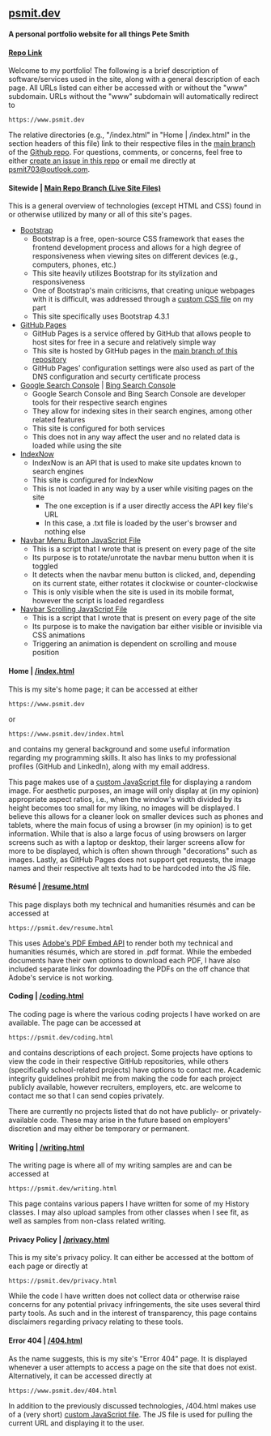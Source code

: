 ## [psmit.dev](https://www.psmit.dev)
#### A personal portfolio website for all things Pete Smith
#### [Repo Link](https://github.com/psmit703/personal-website)

Welcome to my portfolio! The following is a brief description of software/services used in the site, along with a general description of each page. All URLs listed can either be accessed with or without the "www" subdomain. URLs without the "www" subdomain will automatically redirect to

    https://www.psmit.dev

The relative directories (e.g., "/index.html" in "Home | /index.html" in the section headers of this file) link to their respective files in the [main branch](https://github.com/psmit703/personal-website/tree/main) of the [Github repo](https://github.com/psmit703/personal-website). For questions, comments, or concerns, feel free to either [create an issue in this repo](https://github.com/psmit703/personal-website/issues) or email me directly at [psmit703@outlook.com](mailto:psmit703@outlook.com).



#### Sitewide | [Main Repo Branch (Live Site Files)](https://github.com/psmit703/personal-website/tree/main)
This is a general overview of technologies (except HTML and CSS) found in or otherwise utilized by many or all of this site's pages.
* [Bootstrap](https://getbootstrap.com/docs/4.3/getting-started/introduction/)
    * Bootstrap is a free, open-source CSS framework that eases the frontend development process and allows for a high degree of responsiveness when viewing sites on different devices (e.g., computers, phones, etc.)
    * This site heavily utilizes Bootstrap for its stylization and responsiveness
    * One of Bootstrap's main criticisms, that creating unique webpages with it is difficult, was addressed through a [custom CSS file](https://github.com/psmit703/personal-website/blob/main/assets/css/styles.css) on my part
    * This site specifically uses Bootstrap 4.3.1
* [GitHub Pages](https://pages.github.com/)
    * GitHub Pages is a service offered by GitHub that allows people to host sites for free in a secure and relatively simple way
    * This site is hosted by GitHub pages in the [main branch of this repository](https://github.com/psmit703/personal-website/tree/main)
    * GitHub Pages' configuration settings were also used as part of the DNS configuration and securty certificate process
* [Google Search Console](https://search.google.com/search-console/about) | [Bing Search Console](https://www.bing.com/webmasters/about)
    * Google Search Console and Bing Search Console are developer tools for their respective search engines
    * They allow for indexing sites in their search engines, among other related features
    * This site is configured for both services
    * This does not in any way affect the user and no related data is loaded while using the site
* [IndexNow](https://www.indexnow.org/)
    * IndexNow is an API that is used to make site updates known to search engines
    * This site is configured for IndexNow
    * This is not loaded in any way by a user while visiting pages on the site
        * The one exception is if a user directly access the API key file's URL
        * In this case, a .txt file is loaded by the user's browser and nothing else    
* [Navbar Menu Button JavaScript File](https://github.com/psmit703/personal-website/blob/main/assets/js/navbar-button.js)
    * This is a script that I wrote that is present on every page of the site
    * Its purpose is to rotate/unrotate the navbar menu button when it is toggled
    * It detects when the navbar menu button is clicked, and, depending on its current state, either rotates it clockwise or counter-clockwise
    * This is only visible when the site is used in its mobile format, however the script is loaded regardless
* [Navbar Scrolling JavaScript File](https://github.com/psmit703/personal-website/blob/main/assets/js/navbar-scroll.js)
    * This is a script that I wrote that is present on every page of the site
    * Its purpose is to make the navigation bar either visible or invisible via CSS animations
    * Triggering an animation is dependent on scrolling and mouse position

#### Home | [/index.html](https://github.com/psmit703/personal-website/blob/main/index.html)
This is my site's home page; it can be accessed at either

    https://www.psmit.dev

or

    https://www.psmit.dev/index.html

and contains my general background and some useful information regarding my programming skills. It also has links to my professional profiles (GitHub and LinkedIn), along with my email address.

This page makes use of a [custom JavaScript file](https://github.com/psmit703/personal-website/blob/main/assets/js/random-image.js) for displaying a random image. For aesthetic purposes, an image will only display at (in my opinion) appropriate aspect ratios, i.e., when the window's width divided by its height becomes too small for my liking, no images will be displayed. I believe this allows for a cleaner look on smaller devices such as phones and tablets, where the main focus of using a browser (in my opinion) is to get information. While that is also a large focus of using browsers on larger screens such as with a laptop or desktop, their larger screens allow for more to be displayed, which is often shown through "decorations" such as images. Lastly, as GitHub Pages does not support get requests, the image names and their respective alt texts had to be hardcoded into the JS file.



#### Résumé | [/resume.html](https://github.com/psmit703/personal-website/blob/main/resume.html)
This page displays both my technical and humanities résumés and can be accessed at

    https://psmit.dev/resume.html

This uses [Adobe's PDF Embed API](https://developer.adobe.com/document-services/docs/overview/pdf-embed-api/) to render both my technical and humanities résumés, which are stored in .pdf format. While the embeded documents have their own options to download each PDF, I have also included separate links for downloading the PDFs on the off chance that Adobe's service is not working.



#### Coding | [/coding.html](https://github.com/psmit703/personal-website/blob/main/coding.html)
The coding page is where the various coding projects I have worked on are available. The page can be accessed at

    https://psmit.dev/coding.html

and contains descriptions of each project. Some projects have options to view the code in their respective GitHub repositories, while others (specifically school-related projects) have options to contact me. Academic integrity guidelines prohibit me from making the code for each project publicly available, however recruiters, employers, etc. are welcome to contact me so that I can send copies privately.

There are currently no projects listed that do not have publicly- or privately-available code. These may arise in the future based on employers' discretion and may either be temporary or permanent.



#### Writing | [/writing.html](https://github.com/psmit703/personal-website/blob/main/writing.html)
The writing page is where all of my writing samples are and can be accessed at

    https://psmit.dev/writing.html

This page contains various papers I have written for some of my History classes. I may also upload samples from other classes when I see fit, as well as samples from non-class related writing.



#### Privacy Policy | [/privacy.html](https://github.com/psmit703/personal-website/blob/main/privacy.html)
This is my site's privacy policy. It can either be accessed at the bottom of each page or directly at

    https://psmit.dev/privacy.html

While the code I have written does not collect data or otherwise raise concerns for any potential privacy infringements, the site uses several third party tools. As such and in the interest of transparency, this page contains disclaimers regarding privacy relating to these tools.



#### Error 404 | [/404.html](https://github.com/psmit703/personal-website/blob/main/404.html)
As the name suggests, this is my site's "Error 404" page. It is displayed whenever a user attempts to access a page on the site that does not exist. Alternatively, it can be accessed directly at

    https://www.psmit.dev/404.html

In addition to the previously discussed technologies, /404.html makes use of a (very short) [custom JavaScript file](https://github.com/psmit703/personal-website/blob/main/assets/js/404.js). The JS file is used for pulling the current URL and displaying it to the user.
